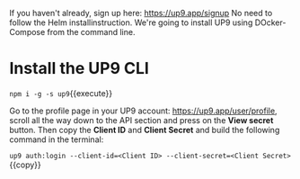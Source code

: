 If you haven't already, sign up here: https://up9.app/signup
No need to follow the Helm installinstruction. We're going to install UP9 using DOcker-Compose from the command line.

# Install the UP9 CLI
`npm i -g -s up9`{{execute}}

Go to the profile page in your UP9 account: https://up9.app/user/profile, scroll all the way down to the API section and press on the **View secret** button.
Then copy the **Client ID** and **Client Secret** and build the following command in the terminal:

`up9 auth:login --client-id=<Client ID> --client-secret=<Client Secret>`{{copy}}
